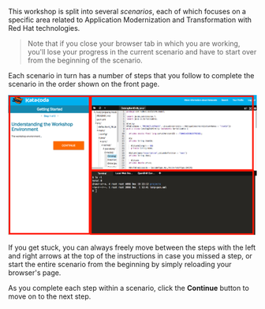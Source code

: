 This workshop is split into several _scenarios_, each of which focuses on a specific
area related to Application Modernization and Transformation with Red Hat technologies.

> Note that if you close your browser tab in which you are working, you'll lose your progress
in the current scenario and have to start over from the beginning of the scenario.

Each scenario in turn has a number of steps that you follow to complete the scenario in the
order shown on the front page.

![Landing Page](../../assets/getting-started/home.png)

If you get stuck, you can always freely move between the steps with the left and right
arrows at the top of the instructions in case you missed a step, or start the entire scenario
from the beginning by simply reloading your browser's page.

As you complete each step within a scenario, click the **Continue** button to move on to the next
step.